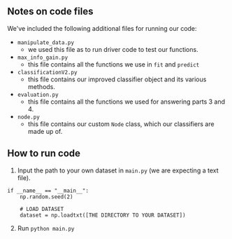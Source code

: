 ## Notes on code files

We've included the following additional files for running our code:
- `manipulate_data.py` 
  - we used this file as to run driver code to test our functions.
- `max_info_gain.py` 
  - this file contains all the functions we use in `fit` and `predict`
- `classificationV2.py`
  - this file contains our improved classifier object and its various methods.
- `evaluation.py`
  - this file contains all the functions we used for answering parts 3 and 4.
- `node.py`
  - this file contains our custom `Node` class, which our classifiers are made up of.

## How to run code

1) Input the path to your own dataset in ```main.py``` (we are expecting a text file).
```
if __name__ == "__main__":
    np.random.seed(2)
    
    # LOAD DATASET
    dataset = np.loadtxt([THE DIRECTORY TO YOUR DATASET])

```

2) Run ```python main.py```
